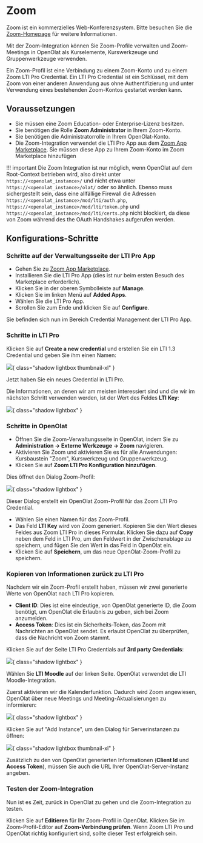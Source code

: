 # Zoom

Zoom ist ein kommerzielles Web-Konferenzsystem. Bitte besuchen Sie die [Zoom-Homepage](https://zoom.us) für weitere Informationen.

Mit der Zoom-Integration können Sie Zoom-Profile verwalten und Zoom-Meetings in OpenOlat als Kurselemente,
Kurswerkzeuge und Gruppenwerkzeuge verwenden.

Ein Zoom-Profil ist eine Verbindung zu einem Zoom-Konto und zu einem Zoom LTI Pro Credential. 
Ein LTI Pro Credential ist ein Schlüssel, mit dem Zoom von einer anderen Anwendung aus ohne Authentifizierung
und unter Verwendung eines bestehenden Zoom-Kontos gestartet werden kann.

## Voraussetzungen

* Sie müssen eine Zoom Education- oder Enterprise-Lizenz besitzen. 
* Sie benötigen die Rolle **Zoom Administrator** in Ihrem Zoom-Konto.
* Sie benötigen die Administratorrolle in Ihrem OpenOlat-Konto.
* Die Zoom-Integration verwendet die LTI Pro App aus dem [Zoom App Marketplace](https://marketplace.zoom.us/).
  Sie müssen diese App zu Ihrem Zoom-Konto im Zoom Marketplace hinzufügen
  
!!! important
	Die Zoom Integration ist nur möglich, wenn OpenOlat auf dem Root-Context betrieben wird, also direkt unter `https://<openolat_instance>/` und nicht
	etwa unter `https://<openolat_instance>/olat/` oder so ähnlich. Ebenso muss sichergestellt sein, dass eine allfällige Firewall die Adressen
	`https://<openolat_instance>/mod/lti/auth.php`, `https://<openolat_instance>/mod/lti/token.php` und `https://<openolat_instance>/mod/lti/certs.php` nicht blockiert, 
	da diese von Zoom während des the OAuth Handshakes aufgerufen werden. 	

## Konfigurations-Schritte

### Schritte auf der Verwaltungsseite der LTI Pro App

* Gehen Sie zu [Zoom App Marketplace](https://marketplace.zoom.us/).
* Installieren Sie die LTI Pro App (dies ist nur beim ersten Besuch des Marketplace erforderlich).
* Klicken Sie in der oberen Symbolleiste auf **Manage**.
* Klicken Sie im linken Menü auf **Added Apps**.
* Wählen Sie die LTI Pro App.
* Scrollen Sie zum Ende und klicken Sie auf **Configure**.

Sie befinden sich nun im Bereich Credential Management der LTI Pro App.

### Schritte in LTI Pro

Klicken Sie auf **Create a new credential** und erstellen Sie ein LTI 1.3 Credential und geben Sie ihm einen Namen:

![](assets/zoom_create_credential.png){ class="shadow lightbox thumbnail-xl" }

Jetzt haben Sie ein neues Credential in LTI Pro.

Die Informationen, an denen wir am meisten interessiert sind und die wir
im nächsten Schritt verwenden werden, ist der Wert des Feldes **LTI Key**:

![](assets/zoom_credential_editor_lti_key.png){ class="shadow lightbox" }

### Schritte in OpenOlat

* Öffnen Sie die Zoom-Verwaltungsseite in OpenOlat, indem Sie zu **Administration &rarr; Externe Werkzeuge &rarr; Zoom** 
  navigieren.
* Aktivieren Sie Zoom und aktivieren Sie es für alle Anwendungen: Kursbaustein "Zoom", Kurswerkzeug und Gruppenwerkzeug.
* Klicken Sie auf **Zoom LTI Pro Konfiguration hinzufügen**.

Dies öffnet den Dialog Zoom-Profil:

![](assets/zoom_add_lti_pro_configuration.png){ class="shadow lightbox" }

Dieser Dialog erstellt ein OpenOlat Zoom-Profil für das Zoom LTI Pro Credential. 

* Wählen Sie einen Namen für das Zoom-Profil.
* Das Feld **LTI Key** wird von Zoom generiert. Kopieren Sie den Wert dieses Feldes aus Zoom LTI Pro in dieses Formular.
  Klicken Sie dazu auf **Copy** neben dem Feld in LTI Pro, um den Feldwert in der Zwischenablage zu speichern, 
  und fügen Sie den Wert in das Feld in OpenOlat ein.
* Klicken Sie auf **Speichern**, um das neue OpenOlat-Zoom-Profil zu speichern.

### Kopieren von Informationen zurück zu LTI Pro

Nachdem wir ein Zoom-Profil erstellt haben, müssen wir zwei generierte Werte von OpenOlat
nach LTI Pro kopieren.

* **Client ID**: Dies ist eine eindeutige, von OpenOlat generierte ID, die Zoom benötigt, um OpenOlat die Erlaubnis
  zu geben, sich bei Zoom anzumelden.
* **Access Token**: Dies ist ein Sicherheits-Token, das Zoom mit Nachrichten an OpenOlat sendet.
  Es erlaubt OpenOlat zu überprüfen, dass die Nachricht von Zoom stammt.

Klicken Sie auf der Seite LTI Pro Credentials auf **3rd party Credentials**:

![](assets/zoom_credential_editor_3rd_party.png){ class="shadow lightbox" }

Wählen Sie **LTI Moodle** auf der linken Seite. OpenOlat verwendet die LTI Moodle-Integration.

Zuerst aktivieren wir die Kalenderfunktion. Dadurch wird Zoom angewiesen, OpenOlat über neue Meetings und
Meeting-Aktualisierungen zu informieren:

![](assets/zoom_3rd_party_credentials_calendar.png){ class="shadow lightbox" }

Klicken Sie auf "Add Instance", um den Dialog für Serverinstanzen zu öffnen:

![](assets/zoom_add_instance.png){ class="shadow lightbox thumbnail-xl" }

Zusätzlich zu den von OpenOlat generierten Informationen (**Client Id** und **Access Token**), müssen Sie auch die
URL Ihrer OpenOlat-Server-Instanz angeben.

### Testen der Zoom-Integration

Nun ist es Zeit, zurück in OpenOlat zu gehen und die Zoom-Integration zu testen.

Klicken Sie auf **Editieren** für Ihr Zoom-Profil in OpenOlat. Klicken Sie im Zoom-Profil-Editor 
auf **Zoom-Verbindung prüfen**. Wenn Zoom LTI Pro und OpenOlat richtig konfiguriert sind, sollte dieser 
Test erfolgreich sein.
